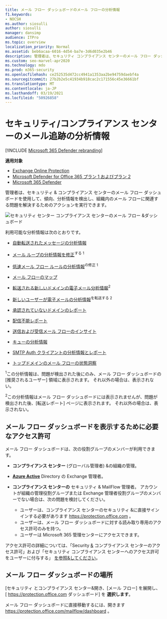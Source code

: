```yaml
---
title: メール フロー ダッシュボードのメール フローの分析情報
f1.keywords:
- NOCSH
ms.author: siosulli
author: siosulli
manager: dansimp
audience: ITPro
ms.topic: overview
localization_priority: Normal
ms.assetid: beb6acaa-6016-4d54-ba7e-3d6d035e2b46
description: 管理者は、セキュリティ コンプライアンス センターのメール フロー ダッシュボードで利用可能な分析情報とレポート&できます。
ms.custom: seo-marvel-apr2020
ms.technology: mdo
ms.prod: m365-security
ms.openlocfilehash: ce252535d472cc4941a1353aa2be94759daebf4a
ms.sourcegitcommit: 27b2b2e5c41934b918cac2c171556c45e36661bf
ms.translationtype: MT
ms.contentlocale: ja-JP
ms.lasthandoff: 03/19/2021
ms.locfileid: "50926858"
---
```

# <a name="mail-flow-insights-in-the-security--compliance-center"></a>セキュリティ/コンプライアンス センターのメール追跡の分析情報

[!INCLUDE [Microsoft 365 Defender rebranding](../includes/microsoft-defender-for-office.md)]

**適用対象**
- [Exchange Online Protection](exchange-online-protection-overview.md)
- [Microsoft Defender for Office 365 プラン 1 およびプラン 2](office-365-atp.md)
- [Microsoft 365 Defender](../mtp/microsoft-threat-protection.md)

管理者は、セキュリティ & コンプライアンス センターのメール フロー ダッシュボードを使用して、傾向、分析情報を検出し、組織内のメール フローに関連する問題を解決するためのアクションを実行できます。

![セキュリティ センター コンプライアンス センターのメール フロー &ダッシュボード](../../media/mail-flow-dashboard-v2.png)

利用可能な分析情報は次のとおりです。

- [自動転送されたメッセージの分析情報](mfi-auto-forwarded-messages-report.md)

- [メール ループの分析情報を修正](mfi-mail-loop-insight.md)<sup>する 1</sup>

- [低速メール フロー ルールの分析情報](mfi-slow-mail-flow-rules-insight.md)<sup>の修正 1</sup>

- [メール フローのマップ](mfi-mail-flow-map-report.md)

- [転送される新しいドメインの電子メール分析情報](mfi-new-domains-being-forwarded-email.md)<sup>2</sup>

- [新しいユーザーが電子メールの分析情報](mfi-new-users-forwarding-email.md)<sup>を転送する 2</sup>

- [承認されていないドメインのレポート](mfi-non-accepted-domain-report.md)

- [配信不能レポート](mfi-non-delivery-report.md)

- [送信および受信メール フローのインサイト](mfi-outbound-and-inbound-mail-flow.md)

- [キューの分析情報](mfi-queue-alerts-and-queues.md)

- [SMTP Auth クライアントの分析情報とレポート](mfi-smtp-auth-clients-report.md)

- [トップドメインのメール フローの状態洞察](mfi-domain-mail-flow-status-insight.md)　

<sup>1</sup>この分析情報は、問題が検出された後にのみ、メール フロー ダッシュボードの [推奨されるユーザー] 領域に表示されます。 それ以外の場合は、表示されない。

<sup>2</sup>この分析情報はメール フロー ダッシュボードには表示されませんが、問題が[](view-mail-flow-reports.md#forwarding-report)検出された後、[転送レポート] ページに表示されます。 それ以外の場合は、表示されない。

## <a name="permissions-required-to-view-the-mail-flow-dashboard"></a>メール フロー ダッシュボードを表示するために必要なアクセス許可

メール フロー ダッシュボードは、次の役割グループのメンバーが利用できます。

- **コンプライアンス センター** (グローバル管理者) &の組織の管理。

- **[Azure Active](/azure/active-directory/users-groups-roles/directory-assign-admin-roles#exchange-administrator)** Directory の Exchange 管理者。

- **コンプライアンス センターの** セキュリティ & MailFlow 管理者。 アカウントが組織の管理役割グループまたは Exchange 管理者役割グループのメンバーでない場合は、次の問題を検討してください。
  - ユーザーは、コンプライアンス センターのセキュリティ &に直接サインインする必要があります <https://protection.office.com> 。
  - ユーザーは、メール フロー ダッシュボードに対する読み取り専用のアクセス許可のみを持つ。
  - ユーザーは Microsoft 365 管理センターにアクセスできます。

アクセス許可の詳細については、「Security [&](permissions-in-the-security-and-compliance-center.md) コンプライアンス センターのアクセス許可」および「セキュリティ コンプライアンス センターへのアクセス許可をユーザーに付与する」 [を参照&してください](grant-access-to-the-security-and-compliance-center.md)。

## <a name="where-to-find-the-mail-flow-dashboard"></a>メール フロー ダッシュボードの場所

[セキュリティ とコンプライアンス センター&開き、[メール フロー] を展開し、[ <https://protection.office.com> ダッシュボード] を **選択します**。

メール フロー ダッシュボードに直接移動するには、開きます <https://protection.office.com/mailflow/dashboard> 。